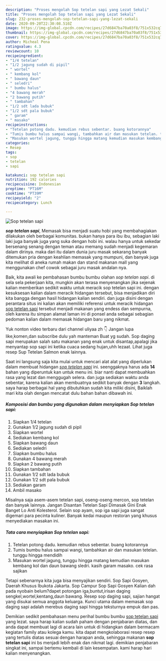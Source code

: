 ```yaml
---
description: "Proses mengolah Sop tetelan sapi yang Lezat Sekali"
title: "Proses mengolah Sop tetelan sapi yang Lezat Sekali"
slug: 232-proses-mengolah-sop-tetelan-sapi-yang-lezat-sekali
date: 2020-09-20T22:30:08.510Z
image: https://img-global.cpcdn.com/recipes/27d6847ba70a03f8/751x532cq70/sop-tetelan-sapi-foto-resep-utama.jpg
thumbnail: https://img-global.cpcdn.com/recipes/27d6847ba70a03f8/751x532cq70/sop-tetelan-sapi-foto-resep-utama.jpg
cover: https://img-global.cpcdn.com/recipes/27d6847ba70a03f8/751x532cq70/sop-tetelan-sapi-foto-resep-utama.jpg
author: Micheal Pena
ratingvalue: 4.3
reviewcount: 10
recipeingredient:
- "1/4 tetelan"
- "1/2 jagung sudah di pipil"
- " wortel"
- " kembang kol"
- " bawang daun"
- " seledri"
- " bumbu halus"
- "4 bawang merah"
- "2 bawang putih"
- " tambahan"
- "1/2 sdt lada bubuk"
- "1/2 sdt pala bubuk"
- " garam"
- " masako"
recipeinstructions:
- "Tetelan potong dadu. kemudian rebus sebentar. buang kotorannya"
- "Tumis bumbu halus sampai wangi, tambahkan air dan masukan tetelan. tunggu hingga mendidih"
- "Masukan wortel jagung, tunggu hingga matang kemudian masukan kembang kol dan daun bawang sledri. kasih garam masako. cek rasa sajikan"
categories:
- Resep
tags:
- sop
- tetelan
- sapi

katakunci: sop tetelan sapi 
nutrition: 192 calories
recipecuisine: Indonesian
preptime: "PT16M"
cooktime: "PT39M"
recipeyield: "2"
recipecategory: Lunch

---
```



![Sop tetelan sapi](https://img-global.cpcdn.com/recipes/27d6847ba70a03f8/751x532cq70/sop-tetelan-sapi-foto-resep-utama.jpg)

<b><i>sop tetelan sapi</i></b>, Memasak bisa menjadi suatu hobi yang membahagiakan dilakukan oleh berbagai komunitas. bukan hanya para ibu ibu, sebagian laki laki juga banyak juga yang suka dengan hobi ini. walau hanya untuk sekedar bersenang senang dengan teman atau memang sudah menjadi kegemaran dalam dirinya. maka dari itu dalam dunia juru masak sekarang banyak ditemukan pria dengan keahlian memasak yang mumpuni, dan banyak juga kita melihat di aneka rumah makan dan stand makanan mall yang menggunakan chef cowok sebagai juru masak andalan nya.

Baik, kita awali ke pembahasan bumbu bumbu olahan <i>sop tetelan sapi</i>. di sela sela pekerjaan kita, mungkin akan terasa menyenangkan jika sejenak kalian memberikan sedikit waktu untuk meracik sop tetelan sapi ini. dengan kesuksesan kalian dalam meracik hidangan tersebut, bisa menjadikan diri kita bangga dengan hasil hidangan kalian sendiri. dan juga disini dengan perantara situs ini kalian akan memiliki referensi untuk meracik hidangan <u>sop tetelan sapi</u> tersebut menjadi makanan yang endess dan sempurna, oleh karena itu simpan alamat laman ini di ponsel anda sebagai sebagian pedoman kalian dalam memasak hidangan baru yang nikmat.

Yuk nonton video terbaru dari channel uliyaa zh 👇 Jangan lupa like,komen,dan subscribe dulu yah manteman Buat yg sudah. Sop daging sapi merupakan salah satu makanan yang enak untuk disantap,apalagi jika menyantap sop sapi ini ketika cuaca sedang hujan,uhh lezaat. Lihat juga resep Sup Tetelan Salmon enak lainnya.


Saat ini langsung saja kita mulai untuk mencari alat alat yang diperlukan dalam membuat hidangan <u><i>sop tetelan sapi</i></u> ini. seenggaknya harus ada <b>14</b> bahan yang diperuntuk kan untuk menu ini. biar nanti dapat membuahkan rasa yang lezat dan menggugah selera. dan juga sediakan waktu anda sebentar, karena kalian akan membuatnya sedikit banyak dengan <b>3</b> langkah. saya harap berbagai hal yang dibutuhkan sudah kita miliki disini, Baiklah mari kita olah dengan mencatat dulu bahan bahan dibawah ini.

<!--inarticleads1-->

##### Komposisi dan bumbu yang digunakan dalam menyiapkan Sop tetelan sapi:

1. Siapkan 1/4 tetelan
1. Gunakan 1/2 jagung sudah di pipil
1. Siapkan  wortel
1. Sediakan  kembang kol
1. Siapkan  bawang daun
1. Sediakan  seledri
1. Siapkan  bumbu halus
1. Gunakan 4 bawang merah
1. Siapkan 2 bawang putih
1. Siapkan  tambahan
1. Gunakan 1/2 sdt lada bubuk
1. Gunakan 1/2 sdt pala bubuk
1. Sediakan  garam
1. Ambil  masako


Misalnya saja asem-asem tetelan sapi, oseng-oseng mercon, sop tetelan dan banyak lainnya. Jangan Disantan Tetelan Sapi Dimasak Gini Enak Banget Lo Anti Kolesterol. Selain sop ayam, sop iga sapi juga sangat digemari para pecinta kuliner. Banyak kedai maupun restoran yang khusus menyediakan masakan ini. 

<!--inarticleads2-->

##### Tata cara menyiapkan Sop tetelan sapi:

1. Tetelan potong dadu. kemudian rebus sebentar. buang kotorannya
1. Tumis bumbu halus sampai wangi, tambahkan air dan masukan tetelan. tunggu hingga mendidih
1. Masukan wortel jagung, tunggu hingga matang kemudian masukan kembang kol dan daun bawang sledri. kasih garam masako. cek rasa sajikan


Tetapi sebenarnya kita juga bisa menyajikan sendiri. Sop Sapi Gosyen, Daerah Khusus Ibukota Jakarta. Sop Campur Sop Sapi Gosyen Kalian dah pada nyobain belum?dapet potongan iga,buntut,irisan daging sengkel,wortel,kentang,daun bawang. Resep sop daging sapi, sajian hangat yang disukai semua anggota keluarga. Kunci utama dalam memasak sop daging sapi adalah merebus daging sapi hingga teksturnya empuk dan pas. 

Demikian sedikit pembahasan menu perihal bumbu bumbu <u>sop tetelan sapi</u> yang lezat. saya harap kalian sudah paham dengan penjabaran diatas, dan anda dapat membuat lagi di acara lain untuk di hidangkan dalam bermacam kegiatan family atau kolega kamu. kita dapat mengkolaborasi resep resep yang tertulis diatas sesuai dengan harapan anda, sehingga makanan <b>sop tetelan sapi</b> ini bs menjadi lebih enak dan nikmat lagi. demikian penjabaran singkat ini, sampai bertemu kembali di lain kesempatan. kami harap hari kalian menyenangkan.
